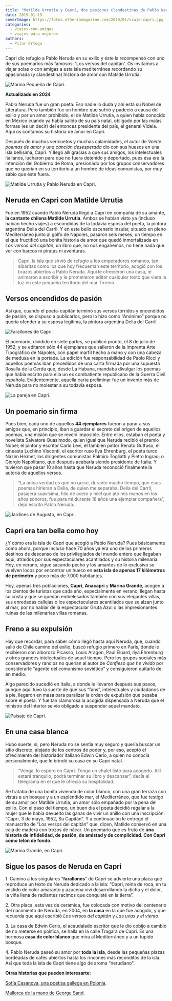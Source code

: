 ```yaml
---
title: "Matilde Urrutia y Capri, dos pasiones clandestinas de Pablo Neruda"
date: 2019-01-15
coverImage: https://fotos.etheriamagazine.com/2019/01/viaje-capri.jpg
categories: 
  - viajes-con-amigas
  - viajes-para-mujeres
authors: 
  - Pilar Ortega
---
```


Capri dio refugio a Pablo Neruda en su exilio y éste la recompensó con uno de sus 
poemarios más famosos: 'Los versos del capitán'. Os invitamos a viajar solas o con 
amigas a esta isla mediterránea recordando su apasionada (y clandestina) historia de 
amor con Matilde Urrutia. 

![Marina Pequeña de Capri.](https://fotos.etheriamagazine.com/2019/01/viaje-capri.jpg "Marina Pequeña de Capri. © Martyna Bober")

**Actualizado en 2024** 

Pablo Neruda fue un gran poeta. Eso nadie lo duda y ahí está su Nobel de Literatura. 
Pero también fue un hombre que sufrió y padeció a causa del exilio y por un amor 
prohibido, el de Matilde Urrutia, a quien había conocido en México cuando ya había 
salido de su país natal, obligado por las malas formas (es un decir) del entonces 
presidente del país, el general Videla. Aquí os contamos su historia de amor en Capri. 

Después de muchos vericuetos y muchas calamidades, el autor de _Veinte poemas de amor y 
una canción desesperada_ dio con sus huesos en una isla bellísima, Capri. Y llegó allí 
gracias a que sus amigos, los intelectuales italianos, lucharon para que no fuera 
detenido y deportado, pues ésa era la intención del Gobierno de Roma, presionado por los 
grupos conservadores que no querían en su territorio a un hombre de ideas comunistas, 
por muy sabio que éste fuera. 

![Matilde Urrutia y Pablo Neruda en Capri.](https://fotos.etheriamagazine.com/2019/01/matilde-urrutia-amor-neruda-capri.jpg "Matilde Urrutia y Pablo Neruda en Capri. © Archivo Fundación Pablo Neruda")

## Neruda en Capri con Matilde Urrutia

Fue en 1952 cuando Pablo Neruda llegó a Capri en compañía de su amante, **la cantante 
chilena Matilde Urrutia**. Ambos se habían visto ya (incluso habían hecho viajes) a 
escondidas de la todavía esposa del poeta, la pintora argentina Delia del Carril. Y en 
este bello escenario insular, situado en pleno Mediterráneo junto al golfo de Nápoles, 
pasaron seis meses, un tiempo en el que fructificó una bonita historia de amor que quedó 
inmortalizada en _Los versos del capitán_, un libro que, no nos engañemos, no tiene nada 
que ver con barcos ni piratas ni aventuras. 

> Capri, la isla que sirvió de refugio a los emperadores romanos, tan sibaritas como los 
> que hoy frecuentan este territorio, acogió con los brazos abiertos a Pablo Neruda. Aquí 
> le ofrecieron una casa, le animaron a escribir y le prometieron editar cualquier texto 
> que viera la luz en este pequeño territorio del mar Tirreno. 

## Versos encendidos de pasión

Así que, cuando el poeta-capitán terminó sus versos tórridos y encendidos de pasión, se 
dispuso a publicarlos, pero lo hizo como “Anónimo” porque no quería ofender a su esposa 
legítima, la pintora argentina Delia del Carril. 

![Farallones de Capri.](https://fotos.etheriamagazine.com/2019/01/neruda-capri.jpg "Farallones de Capri.")

El poemario, dividido en siete partes, se publicó pronto, el 8 de julio de 1952, y se 
editaron sólo 44 ejemplares que salieron de la imprenta Arte Tipográfico de Nápoles, con 
papel marfil hecho a mano y con una cabeza de medusa en la portada. La edición fue 
responsabilidad de Paolo Ricci y aquellos poemas iban precedidos de una carta firmada 
por una supuesta Rosalía de la Cerda que, desde La Habana, mandaba divulgar los poemas 
que había escrito para ella un ex combatiente republicano de la Guerra Civil española. 
Evidentemente, aquella carta preliminar fue un invento más de Neruda para no molestar a 
su todavía esposa. 

![La pareja en Capri.](https://fotos.etheriamagazine.com/2019/01/Neruda-matilde-urrutia-capri.jpg "La pareja en Capri. © Archivo Fundación Neruda.")

## Un poemario sin firma

Pues bien, cada uno de aquellos **44 ejemplares** fueron a parar a sus amigos que, en 
principio, iban a guardar el secreto del origen de aquellos poemas, una misión que se 
reveló imposible. Entre ellos, estaban el poeta y novelista Salvatore Quasimodo, quien 
igual que Neruda recibió el premio Nobel; el pintor y escritor Carlo Levi, el también 
pintor Renato Guttuso, el cineasta Luchino Visconti, el escritor ruso Ilya Ehrenburg, el 
poeta turco Nazim Hikmet, los dirigentes comunistas Palmiro Togliatti y Pietro Ingrao; o 
Giorgio Napolitano, que después acabaría siendo presidente de Italia. Y tuvieron que 
pasar 10 años hasta que Neruda reconoció finalmente la autoría de aquellos versos. 

> “La única verdad es que no quise, durante mucho tiempo, que esos poemas hirieran a 
> Delia, de quien me separaba. Delia del Carril, pasajera suavísima, hilo de acero y miel 
> que ató mis manos en los años sonoros, fue para mí durante 18 años una ejemplar 
> compañera”, dejó escrito Pablo Neruda. 

![Jardines de Augusto, en Capri.](https://fotos.etheriamagazine.com/2019/01/neruda-capri-5.jpg "Jardines de Augusto, en Capri. © Gary Along")

## Capri era tan bella como hoy

¿Y cómo era la isla de Capri que acogió a Pablo Neruda? Pues básicamente como ahora, 
porque incluso hace 70 años ya era uno de los primeros destinos de descanso de los 
privilegiados del mundo entero que llegaban aquí, atraídos por sus espectaculares 
acantilados y su historia milenaria. Hoy, en verano, sigue sacando pecho y los amantes 
de lo exclusivo se vuelven locos por encontrar un hueco en **esta isla de apenas 17 
kilómetros de perímetro** y poco más de 7.000 habitantes. 

Hoy, apenas tres poblaciones, **Capri**, **Anacapri** y **Marina Grande**, acogen a los 
cientos de turistas que cada año, especialmente en verano, llegan hasta su costa y que 
se quedan embelesados también con sus elegantes villas, sus enredadas callejas o los 
espectaculares acantilados que se alzan junto al mar, por no hablar de la espectacular 
Gruta Azul o las impresionantes ruinas de las milenarias villas romanas. 

## Freno a su expulsión

Hay que recordar, para saber cómo llegó hasta aquí Neruda, que, cuando salió de Chile 
camino del exilio, buscó refugio primero en París, donde le recibieron con alborozo 
Picasso, Louis Aragon, Paul Éluard, Ilya Ehrenburg y otros grandes intelectuales de 
aquel tiempo. Pero los grupos sociales más conservadores y rancios no querían al autor 
de _Confieso que he vivido_ por considerarle “agente del comunismo soviético” y 
consiguieron quitarlo de en medio. 

Algo parecido sucedió en Italia, a donde le llevaron después sus pasos, aunque aquí tuvo 
la suerte de que sus “fans”, intelectuales y ciudadanos de a pie, llegaron en masa para 
paralizar la orden de expulsión que pesaba sobre el poeta. Y fue tan clamorosa la 
acogida dispensada a Neruda que el ministro del Interior se vio obligado a suspender 
aquel mandato. 

![Paisaje de Capri.](https://fotos.etheriamagazine.com/2019/01/capri-farallones.jpg "Paisaje de Capri.")

## En una casa blanca

Hubo suerte, sí, pero Neruda no se sentía muy seguro y quería buscar un sitio discreto, 
alejado de los centros de poder y, por eso, aceptó el ofrecimiento del historiador 
italiano Edwin Cerio, a quien no conocía personalmente, que le brindó su casa en su 
Capri natal. 

> “Venga, lo espero en Capri. Tengo un chalet listo para acogerlo. Allí estará tranquilo, 
> podrá terminar su libro y descansar”, decía el telegrama en el que le ofrecía su 
> hosptalidad. 

Se trataba de una bonita vivienda de color blanco, con una gran terraza con vistas a un 
bosque y a un espléndido mar, el Mediterráneo, que fue testigo de su amor por Matilde 
Urrutia, un amor sólo empañado por la pena del exilio. Con el paso del tiempo, un buen 
día el poeta decidió regalar a la mujer que le había devuelto las ganas de vivir un 
anillo con una inscripción: “Capri, 3 de mayo, 1952, Su Capitán”. Y a continuación le 
entregó el manuscrito de “Los versos del capitán” que, dicen, Matilde conservó en una 
caja de madera con trozos de nácar. Un poemario que es fruto de **una historia de 
infidelidad, de pasión, de amistad y de complicidad. Con Capri como telón de fondo.** 

![Marina Grande, en Capri.](https://fotos.etheriamagazine.com/2019/01/capri-marina-grande.jpg "Marina Grande, en Capri.")

## Sigue los pasos de Neruda en Capri

1\. Camino a los singulares “**farallones**” de Capri se advierte una placa que 
reproduce un texto de Neruda dedicado a la isla: “Capri, reina de roca, en tu vestido de 
color amaranto y azucena viví desarrollando la dicha y el dolor, la viña llena de 
radiantes racimos que conquisté en la tierra”. 

2\. Otra placa, esta vez de cerámica, fue colocada con motivo del centenario del 
nacimiento de Neruda, en 2004, en **la casa** en la que fue acogido, y que recuerda que 
aquí escribió _Los versos del capitán_ y _Las uvas y el viento_. 

3\. La casa de Edwin Cerio, el acaudalado escritor que le dio cobijo a cambio de no 
meterse en política, se halla en la calle Tragara de Capri. Es una hermosa **casa de 
color blanco** que mira al Mediterráneo y a un tupido bosque. 

4\. Pablo Neruda paseó su amor por **toda la isla**, desde las pequeñas plazas bordeadas 
de cafés abiertos hasta los rincones más recónditos de la isla. Así que toda la isla de 
Capri tiene algo de aroma “nerudiano". 

**Otras historias que pueden interesarte:** 

[Sofía Casanova, una poetisa gallega en 
Polonia](https://etheriamagazine.com/2018/09/10/la-poetisa-sofia-casanova-una-gallega-en-polonia/). 

[Mallorca de la mano de George 
Sand](https://etheriamagazine.com/2018/05/16/mallorca-de-la-mano-de-george-sand/).
